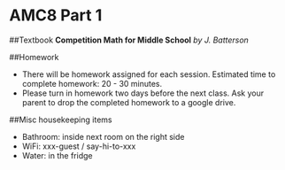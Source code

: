 # AMC8 Part 1

##Textbook
**Competition Math for Middle School** _by J. Batterson_

##Homework
* There will be homework assigned for each session. Estimated time to complete homework: 20 - 30 minutes.
* Please turn in homework two days before the next class. Ask your parent to drop the completed homework to a google drive.

##Misc housekeeping items
* Bathroom: inside next room on the right side
* WiFi: xxx-guest / say-hi-to-xxx
* Water: in the fridge

